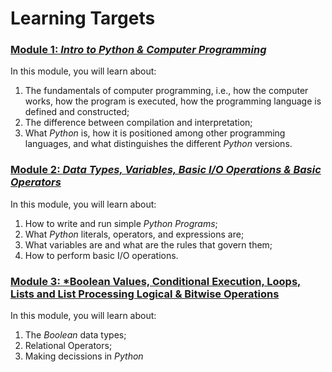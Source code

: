 # Learning Targets

### [Module 1: *Intro to Python & Computer Programming*](pcep_module1.md)
In this module, you will learn about:
1. The fundamentals of computer programming, i.e., how the computer works, how the program is executed, how the programming language is defined and constructed;
2. The difference between compilation and interpretation;
3. What *Python* is, how it is positioned among other programming languages, and what distinguishes the different *Python* versions.

### [Module 2: *Data Types, Variables, Basic I/O Operations & Basic Operators*](pcep_module2.md)
In this module, you will learn about:
1. How to write and run simple *Python Programs*;
2. What *Python* literals, operators, and expressions are;
3. What variables are and what are the rules that govern them;
4. How to perform basic I/O operations.

### [Module 3: *Boolean Values, Conditional Execution, Loops, Lists and List Processing Logical & Bitwise Operations](pcep_module3.md)
In this module, you will learn about:
1. The *Boolean* data types;
2. Relational Operators;
3. Making decissions in *Python*

